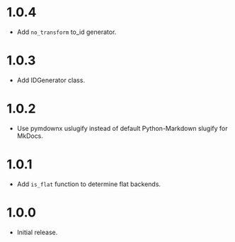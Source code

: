 # 1.0.4

-   Add `no_transform` to_id generator.

# 1.0.3

-   Add IDGenerator class.

# 1.0.2

-   Use pymdownx uslugify instead of default Python-Markdown slugify for MkDocs.

# 1.0.1

-   Add `is_flat` function to determine flat backends.

# 1.0.0

-   Initial release.

